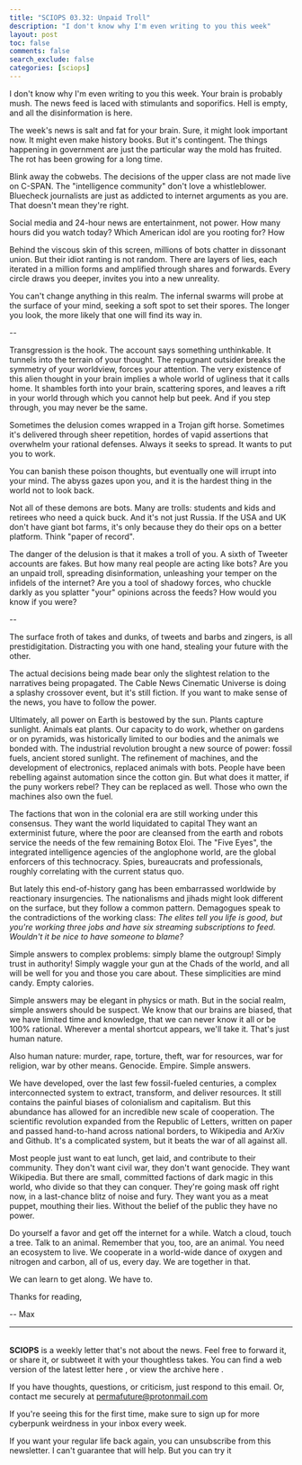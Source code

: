 ```yaml
---
title: "SCIOPS 03.32: Unpaid Troll"
description: "I don't know why I'm even writing to you this week"
layout: post
toc: false
comments: false
search_exclude: false
categories: [sciops]
---
```



 I don't know why I'm even writing to you this week. Your brain is probably mush. The news feed is laced with stimulants and soporifics. Hell is empty, and all the disinformation is here.




 The week's news is salt and fat for your brain. Sure, it might look important now. It might even make history books. But it's contingent. The things happening in government are just the particular way the mold has fruited. The rot has been growing for a long time.




 Blink away the cobwebs. The decisions of the upper class are not made live on C-SPAN. The "intelligence community" don't love a whistleblower. Bluecheck journalists are just as addicted to internet arguments as you are. That doesn't mean they're right.




 Social media and 24-hour news are entertainment, not power. How many hours did you watch today? Which American idol are you rooting for? How




 Behind the viscous skin of this screen, millions of bots chatter in dissonant union. But their idiot ranting is not random. There are layers of lies, each iterated in a million forms and amplified through shares and forwards. Every circle draws you deeper, invites you into a new unreality.




 You can't change anything in this realm. The infernal swarms will probe at the surface of your mind, seeking a soft spot to set their spores. The longer you look, the more likely that one will find its way in.




 --




 Transgression is the hook. The account says something unthinkable. It tunnels into the terrain of your thought. The repugnant outsider breaks the symmetry of your worldview, forces your attention. The very existence of this alien thought in your brain implies a whole world of ugliness that it calls home. It shambles forth into your brain, scattering spores, and leaves a rift in your world through which you cannot help but peek. And if you step through, you may never be the same.




 Sometimes the delusion comes wrapped in a Trojan gift horse. Sometimes it's delivered through sheer repetition, hordes of vapid assertions that overwhelm your rational defenses. Always it seeks to spread. It wants to put you to work.




 You can banish these poison thoughts, but eventually one will irrupt into your mind. The abyss gazes upon you, and it is the hardest thing in the world not to look back.




 Not all of these demons are bots. Many are trolls: students and kids and retirees who need a quick buck. And it's not just Russia. If the USA and UK don't have giant bot farms, it's only because they do their ops on a better platform. Think "paper of record".




 The danger of the delusion is that it makes a troll of you. A sixth of Tweeter accounts are fakes. But how many real people are acting like bots? Are you an unpaid troll, spreading disinformation, unleashing your temper on the infidels of the internet? Are you a tool of shadowy forces, who chuckle darkly as you splatter "your" opinions across the feeds? How would you know if you were?




 --




 The surface froth of takes and dunks, of tweets and barbs and zingers, is all prestidigitation. Distracting you with one hand, stealing your future with the other.




 The actual decisions being made bear only the slightest relation to the narratives being propagated. The Cable News Cinematic Universe is doing a splashy crossover event, but it's still fiction. If you want to make sense of the news, you have to follow the power.




 Ultimately, all power on Earth is bestowed by the sun. Plants capture sunlight. Animals eat plants. Our capacity to do work, whether on gardens or on pyramids, was historically limited to our bodies and the animals we bonded with. The industrial revolution brought a new source of power: fossil fuels, ancient stored sunlight. The refinement of machines, and the development of electronics, replaced animals with bots. People have been rebelling against automation since the cotton gin. But what does it matter, if the puny workers rebel? They can be replaced as well. Those who own the machines also own the fuel.




 The factions that won in the colonial era are still working under this consensus. They want the world liquidated to capital They want an exterminist future, where the poor are cleansed from the earth and robots service the needs of the few remaining Botox Eloi. The "Five Eyes", the integrated intelligence agencies of the anglophone world, are the global enforcers of this technocracy. Spies, bureaucrats and professionals, roughly correlating with the current status quo.




 But lately this end-of-history gang has been embarrassed worldwide by reactionary insurgencies. The nationalisms and jihads might look different on the surface, but they follow a common pattern. Demagogues speak to the contradictions of the working class:
 *The elites tell you life is good, but you're working three jobs and have six streaming subscriptions to feed. Wouldn't it be nice to have someone to blame?* 




 Simple answers to complex problems: simply blame the outgroup! Simply trust in authority! Simply waggle your gun at the Chads of the world, and all will be well for you and those you care about. These simplicities are mind candy. Empty calories.




 Simple answers may be elegant in physics or math. But in the social realm, simple answers should be suspect. We know that our brains are biased, that we have limited time and knowledge, that we can never know it all or be 100% rational. Wherever a mental shortcut appears, we'll take it. That's just human nature.




 Also human nature: murder, rape, torture, theft, war for resources, war for religion, war by other means. Genocide. Empire. Simple answers.




 We have developed, over the last few fossil-fueled centuries, a complex interconnected system to extract, transform, and deliver resources. It still contains the painful biases of colonialism and capitalism. But this abundance has allowed for an incredible new scale of cooperation. The scientific revolution expanded from the Republic of Letters, written on paper and passed hand-to-hand across national borders, to Wikipedia and ArXiv and Github. It's a complicated system, but it beats the war of all against all.




 Most people just want to eat lunch, get laid, and contribute to their community. They don't want civil war, they don't want genocide. They want Wikipedia. But there are small, committed factions of dark magic in this world, who divide so that they can conquer. They're going mask off right now, in a last-chance blitz of noise and fury. They want you as a meat puppet, mouthing their lies. Without the belief of the public they have no power.




 Do yourself a favor and get off the internet for a while. Watch a cloud, touch a tree. Talk to an animal. Remember that you, too, are an animal. You need an ecosystem to live. We cooperate in a world-wide dance of oxygen and nitrogen and carbon, all of us, every day. We are together in that.




 We can learn to get along. We have to.




 Thanks for reading,
   

 -- Max





---


###### 
**SCIOPS** 
 is a weekly letter that's not about the news. Feel free to forward it, or share it, or subtweet it with your thoughtless takes. You can find a web version of the
 latest letter here
 , or view the
 archive here
 .
 

 If you have thoughts, questions, or criticism, just respond to this email. Or, contact me securely at
 permafuture@protonmail.com


 If you're seeing this for the first time, make sure to
 sign up
 for more cyberpunk weirdness in your inbox every week.
 

 If you want your regular life back again, you can unsubscribe from this newsletter. I can't guarantee that will help. But you can try it

